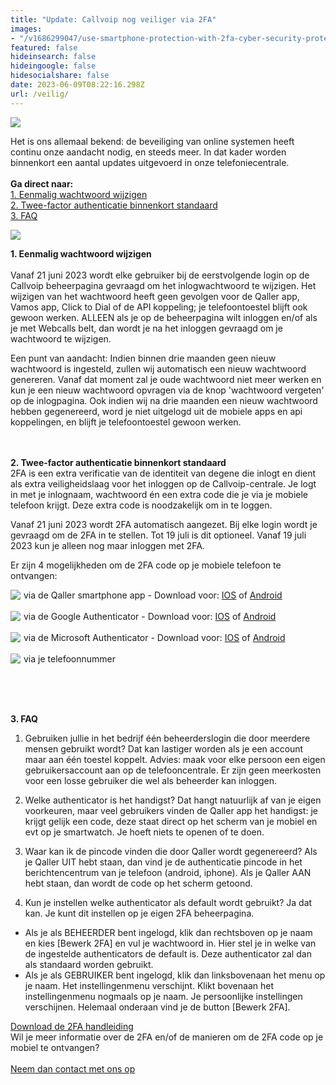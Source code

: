 ```yaml
---
title: "Update: Callvoip nog veiliger via 2FA"
images:
- "/v1686299047/use-smartphone-protection-with-2fa-cyber-security-protects-database-internet-online-personal-online-privacy-encrypted-data.jpg"
featured: false
hideinsearch: false
hideingoogle: false
hidesocialshare: false
date: 2023-06-09T08:22:16.298Z
url: /veilig/
---
```

![](https://res.cloudinary.com/callvoip/image/upload/v1686299047/use-smartphone-protection-with-2fa-cyber-security-protects-database-internet-online-personal-online-privacy-encrypted-data.jpg)

Het is ons allemaal bekend: de beveiliging van online systemen heeft continu onze aandacht nodig, en steeds meer. In dat kader worden binnenkort een aantal updates uitgevoerd in onze telefoniecentrale.<br><br><b>Ga direct naar:</b><br><a href="#1">1. Eenmalig wachtwoord wijzigen</a><br><a href="#2">2. Twee-factor authenticatie binnenkort standaard</a><br><a href="#3">3. FAQ</a>

![](https://res.cloudinary.com/callvoip/image/upload/v1686299047/2fa.png)

<div id="1"><b>1. Eenmalig wachtwoord wijzigen</b></div>
<br>
Vanaf 21 juni 2023 wordt elke gebruiker bij de eerstvolgende login op de Callvoip beheerpagina gevraagd om het inlogwachtwoord te wijzigen. 
Het wijzigen van het wachtwoord heeft geen gevolgen voor de Qaller app, Vamos app, Click to Dial of de API koppeling; je telefoontoestel blijft ook gewoon werken. 
ALLEEN als je op de beheerpagina wilt inloggen en/of als je met Webcalls belt, dan wordt je na het inloggen gevraagd om je wachtwoord te wijzigen. 

Een punt van aandacht: Indien binnen drie maanden geen nieuw wachtwoord is ingesteld, zullen wij automatisch een nieuw wachtwoord genereren. Vanaf dat moment zal je oude wachtwoord niet meer werken en kun je een nieuw wachtwoord opvragen via de knop 'wachtwoord vergeten' op de inlogpagina. Ook indien wij na drie maanden een nieuw wachtwoord hebben gegenereerd, word je niet uitgelogd uit de mobiele apps en api koppelingen, en blijft je telefoontoestel gewoon werken. 
<div id="2"><br></div><br>
<b>2. Twee-factor authenticatie binnenkort standaard</b>
<br>
2FA is een extra verificatie van de identiteit van degene die inlogt en dient als extra veiligheidslaag voor het inloggen op de Callvoip-centrale. Je logt in met je inlognaam, wachtwoord én een extra code die je via je mobiele telefoon krijgt. Deze extra code is noodzakelijk om in te loggen.

Vanaf 21 juni 2023 wordt 2FA automatisch aangezet. Bij elke login wordt je gevraagd om de 2FA in te stellen. Tot 19 juli is dit optioneel. Vanaf 19 juli 2023 kun je alleen nog maar inloggen met 2FA.

Er zijn 4 mogelijkheden om de 2FA code op je mobiele telefoon te ontvangen:

<img src="https://res.cloudinary.com/callvoip/image/upload/v1686299047/qaller2fa.png" style="float:left; margin-right:5px;">via de Qaller smartphone app -  Download voor: <a href="https://apps.apple.com/nl/app/qaller/id1140548146">IOS</a> of <a href="https://play.google.com/store/apps/details?id=com.digifoon.qaller&hl=nl&pli=1">Android</a><br><br>
<img src="https://res.cloudinary.com/callvoip/image/upload/v1686299047/googleauth2.png" style="float:left; margin-right:5px;">via de Google Authenticator -  Download voor: <a href="https://apps.apple.com/us/app/google-authenticator/id388497605">IOS</a> of <a href="https://play.google.com/store/apps/details?id=com.google.android.apps.authenticator2&hl=en&gl=US">Android</a><br><br>
<img src="https://res.cloudinary.com/callvoip/image/upload/v1686299047/micro2fa.png" style="float:left; margin-right:5px;">via de Microsoft Authenticator -  Download voor: <a href="https://apps.apple.com/us/app/microsoft-authenticator/id983156458">IOS</a> of <a href="https://play.google.com/store/apps/details?id=com.azure.authenticator&hl=en&gl=US">Android</a><br><br>
<img src="https://res.cloudinary.com/callvoip/image/upload/v1686299047/phone2fa.png" style="float:left; margin-right:5px;">via je telefoonnummer<div id="3"><br></div>
<br><br>


<b>3. FAQ</b>

1. Gebruiken jullie in het bedrijf één beheerderslogin die door meerdere mensen gebruikt wordt? 
Dat kan lastiger worden als je een account maar aan één toestel koppelt.
Advies: maak voor elke persoon een eigen gebruikersaccount aan op de telefooncentrale. Er zijn geen meerkosten voor een losse gebruiker die wel als beheerder kan inloggen.

2. Welke authenticator is het handigst?
Dat hangt natuurlijk af van je eigen voorkeuren, maar veel gebruikers vinden de Qaller app het handigst: je krijgt gelijk een code, deze staat direct op het scherm van je mobiel en evt op je smartwatch. Je hoeft niets te openen of te doen.

3. Waar kan ik de pincode vinden die door Qaller wordt gegenereerd? 
Als je Qaller UIT hebt staan, dan vind je de authenticatie pincode in het berichtencentrum van je telefoon (android, iphone).
Als je Qaller AAN hebt staan, dan wordt de code op het scherm getoond. 

4. Kun je instellen welke authenticator als default wordt gebruikt? 
Ja dat kan. Je kunt dit instellen op je eigen 2FA beheerpagina. 
- Als je als BEHEERDER bent ingelogd, klik dan rechtsboven op je naam en kies [Bewerk 2FA] en vul je wachtwoord in. Hier stel je in welke van de ingestelde authenticators de default is. Deze authenticator zal dan als standaard worden gebruikt. 
- Als je als GEBRUIKER bent ingelogd, klik dan linksbovenaan het menu op je naam. Het instellingenmenu verschijnt. Klikt bovenaan het instellingenmenu nogmaals op je naam. Je persoonlijke instellingen verschijnen. Helemaal onderaan vind je de button [Bewerk 2FA].

<a href="https://www.callvoip.nl/docs/Callvoip_technote_2FA-instellen_170723MT.pdf" target="_blank" class="button">Download de 2FA handleiding</a>
<br>
Wil je meer informatie over de 2FA en/of de manieren om de 2FA code op je mobiel te ontvangen?<br><br><a href="/contact/" target="_blank" class="button">Neem dan contact met ons op</a>
